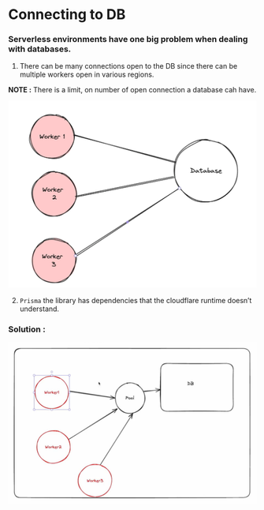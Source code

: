 # Connecting to DB

### Serverless environments have one big problem when dealing with databases. 

1) There can be many connections open to the DB since there can be multiple workers open in various regions.

**NOTE :** There is a limit, on number of open connection a database cah have.

<img src="./assets/Pic-1.webp" />

2) `Prisma` the library has dependencies that the cloudflare runtime doesn’t understand.

### Solution : 
<img src="./assets/Pic-2.png" />